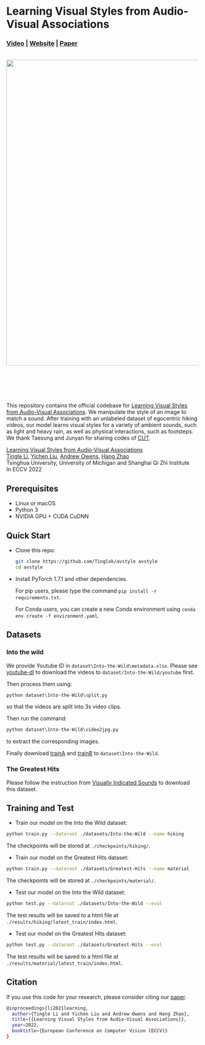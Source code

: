 

# Learning Visual Styles from Audio-Visual Associations

###  [Video](https://youtu.be/dskiUJuW-h4) | [Website](https://tinglok.netlify.app/files/avstyle) | [Paper](https://arxiv.org/abs/2205.05072)

<br>

<img src="figs/gif_avstyle.gif" align="center" width=800>

<br><br><br><br>



This repository contains the official codebase for [Learning Visual Styles from Audio-Visual Associations](https://arxiv.org/abs/2205.05072). We manipulate the style of an image to match a sound. After training with an unlabeled dataset of egocentric hiking videos, our model learns visual styles for a variety of ambient sounds, such as light and heavy rain, as well as physical interactions, such as footsteps. We thank Taesung and Junyan for sharing codes of [CUT](https://github.com/taesungp/contrastive-unpaired-translation).



[Learning Visual Styles from Audio-Visual Associations](http://tinglok.netlify.app/files/avstyle)  
[Tingle Li](https://tinglok.netlify.app/), [Yichen Liu](https://www.linkedin.com/in/yichen-liu-751804176/), [Andrew Owens](https://andrewowens.com/), [Hang Zhao](https://hangzhaomit.github.io/)<br>
Tsinghua University, University of Michigan and Shanghai Qi Zhi Institute<br>
In ECCV 2022

## Prerequisites

- Linux or macOS
- Python 3
- NVIDIA GPU + CUDA CuDNN

## Quick Start

- Clone this repo:

  ```bash
  git clone https://github.com/Tinglok/avstyle avstyle
  cd avstyle
  ```

- Install PyTorch 1.7.1 and other dependencies.

  For pip users, please type the command `pip install -r requirements.txt`.

  For Conda users,  you can create a new Conda environment using `conda env create -f environment.yaml`.

## Datasets

### Into the wild

We provide Youtube ID in `dataset\Into-the-Wild\metadata.xlsx`. Please see [youtube-dl](https://github.com/ytdl-org/youtube-dl) to download the videos to `dataset/Into-the-Wild/youtube` first. 

Then process them using:
```bash
python dataset\Into-the-Wild\split.py
```

so that the videos are split into 3s video clips.

Then run the command:

```bash
python dataset\Into-the-Wild\video2jpg.py
```

to extract the corresponding images.

Finally download [trainA](https://drive.google.com/file/d/1KSWhf1uVteKqtAS-2XcyA1NzEYekuCtK/view?usp=sharing) and [trainB](https://drive.google.com/file/d/1reWRstlRkXtEPP1AUFuj9T2vXCl_A6yL/view?usp=sharing) to `dataset\Into-the-Wild`.

### The Greatest Hits

Please follow the instruction from [Visually Indicated Sounds](https://andrewowens.com/vis/) to download this dataset.

## Training and Test

- Train our model on the Into the Wild dataset:
```bash
python train.py --dataroot ./datasets/Into-the-Wild --name hiking
```
The checkpoints will be stored at `./checkpoints/hiking/`.

- Train our model on the Greatest Hits dataset:
```bash
python train.py --dataroot ./datasets/Greatest-Hits --name material
```
The checkpoints will be stored at `./checkpoints/material/`.

- Test our model on the Into the Wild dataset:
```bash
python test.py --dataroot ./datasets/Into-the-Wild --eval
```
The test results will be saved to a html file at `./results/hiking/latest_train/index.html`.

- Test our model on the Greatest Hits dataset:
```bash
python test.py --dataroot ./datasets/Greatest-Hits --eval
```
The test results will be saved to a html file at `./results/material/latest_train/index.html`.

## Citation

If you use this code for your research, please consider citing our [paper](https://arxiv.org/abs/2205.05072).

```bash
@inproceedings{li2021learning,
  author={Tingle Li and Yichen Liu and Andrew Owens and Hang Zhao},
  title={{Learning Visual Styles from Audio-Visual Associations}},
  year=2022,
  booktitle={European Conference on Computer Vision (ECCV)}
}
```
